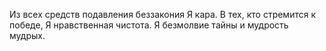 Из всех средств подавления беззакония Я кара. В тех, кто стремится к победе, Я нравственная чистота. Я безмолвие тайны и мудрость мудрых.